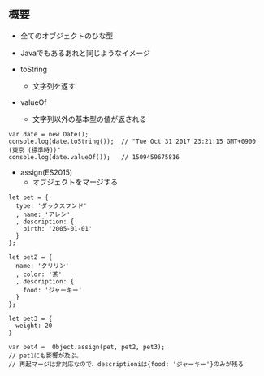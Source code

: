## 概要
* 全てのオブジェクトのひな型
* Javaでもあるあれと同じようなイメージ

* toString
    * 文字列を返す
* valueOf
    * 文字列以外の基本型の値が返される
```
var date = new Date();
console.log(date.toString());  // "Tue Oct 31 2017 23:21:15 GMT+0900 (東京 (標準時))"
console.log(date.valueOf());   // 1509459675816
```
* assign(ES2015)
    * オブジェクトをマージする
```
let pet = {
  type: 'ダックスフンド'
  , name: 'アレン'
  , description: {
    birth: '2005-01-01'
  }
};

let pet2 = {
  name: 'クリリン'
  , color: '茶'
  , description: {
    food: 'ジャーキー'
  }
};

let pet3 = {
  weight: 20
}

var pet4 =  Object.assign(pet, pet2, pet3);
// pet1にも影響が及ぶ。
// 再起マージは非対応なので、descriptioniは{food: 'ジャーキー'}のみが残る
```

